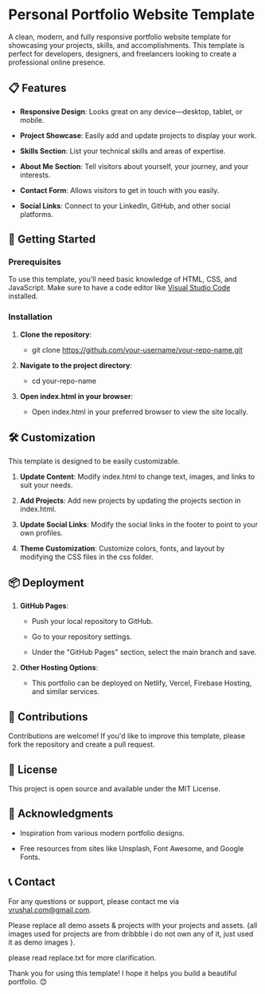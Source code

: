 Personal Portfolio Website Template
===================================

A clean, modern, and fully responsive portfolio website template for showcasing your projects, skills, and accomplishments. This template is perfect for developers, designers, and freelancers looking to create a professional online presence.

📋 Features
-----------

*   **Responsive Design**: Looks great on any device—desktop, tablet, or mobile.
    
*   **Project Showcase**: Easily add and update projects to display your work.
    
*   **Skills Section**: List your technical skills and areas of expertise.
    
*   **About Me Section**: Tell visitors about yourself, your journey, and your interests.
    
*   **Contact Form**: Allows visitors to get in touch with you easily.
    
*   **Social Links**: Connect to your LinkedIn, GitHub, and other social platforms.
    

🚀 Getting Started
------------------

### Prerequisites

To use this template, you'll need basic knowledge of HTML, CSS, and JavaScript. Make sure to have a code editor like [Visual Studio Code](https://code.visualstudio.com/) installed.

### Installation

1.  **Clone the repository**:
    
    *   git clone https://github.com/your-username/your-repo-name.git
        
2.  **Navigate to the project directory**:
    
    *   cd your-repo-name
        
3.  **Open index.html in your browser**:
    
    *   Open index.html in your preferred browser to view the site locally.
        

🛠️ Customization
-----------------

This template is designed to be easily customizable.

1.  **Update Content**: Modify index.html to change text, images, and links to suit your needs.
    
2.  **Add Projects**: Add new projects by updating the projects section in index.html.
    
3.  **Update Social Links**: Modify the social links in the footer to point to your own profiles.
    
4.  **Theme Customization**: Customize colors, fonts, and layout by modifying the CSS files in the css folder.
    

📦 Deployment
-------------

1.  **GitHub Pages**:
    
    *   Push your local repository to GitHub.
        
    *   Go to your repository settings.
        
    *   Under the "GitHub Pages" section, select the main branch and save.
        
2.  **Other Hosting Options**:
    
    *   This portfolio can be deployed on Netlify, Vercel, Firebase Hosting, and similar services.
        

🤝 Contributions
----------------

Contributions are welcome! If you'd like to improve this template, please fork the repository and create a pull request.

📄 License
----------

This project is open source and available under the MIT License.

🙏 Acknowledgments
------------------

*   Inspiration from various modern portfolio designs.
    
*   Free resources from sites like Unsplash, Font Awesome, and Google Fonts.
    

📞 Contact
----------

For any questions or support, please contact me via vrushal.com@gmail.com.

Please replace all demo assets & projects with your projects and assets. {all images used for projects are from dribbble i do not own any of it, just used it as demo images }.

please read replace.txt for more clarification.

Thank you for using this template! I hope it helps you build a beautiful portfolio. 😊
